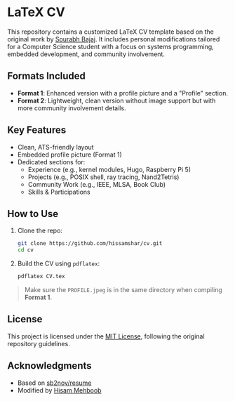 # LaTeX CV

This repository contains a customized LaTeX CV template based on the original work by [Sourabh Bajaj](https://github.com/sb2nov/resume). It includes personal modifications tailored for a Computer Science student with a focus on systems programming, embedded development, and community involvement.

## Formats Included

- **Format 1**: Enhanced version with a profile picture and a "Profile" section.
- **Format 2**: Lightweight, clean version without image support but with more community involvement details.

## Key Features

- Clean, ATS-friendly layout
- Embedded profile picture (Format 1)
- Dedicated sections for:
  - Experience (e.g., kernel modules, Hugo, Raspberry Pi 5)
  - Projects (e.g., POSIX shell, ray tracing, Nand2Tetris)
  - Community Work (e.g., IEEE, MLSA, Book Club)
  - Skills & Participations

## How to Use

1. Clone the repo:
   ```bash
   git clone https://github.com/hissamshar/cv.git
   cd cv
   ```

2. Build the CV using `pdflatex`:
   ```bash
   pdflatex CV.tex
   ```

> Make sure the `PROFILE.jpeg` is in the same directory when compiling **Format 1**.

## License

This project is licensed under the [MIT License](LICENSE), following the original repository guidelines.

## Acknowledgments

- Based on [sb2nov/resume](https://github.com/sb2nov/resume)
- Modified by [Hisam Mehboob](https://hissamshar.github.io)


